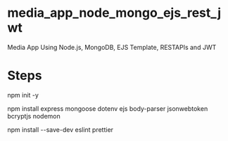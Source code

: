 # media_app_node_mongo_ejs_rest_jwt
Media App Using Node.js, MongoDB, EJS Template, RESTAPIs and JWT

# Steps

npm init -y

npm install express mongoose dotenv ejs body-parser jsonwebtoken bcryptjs nodemon

npm install --save-dev eslint prettier
